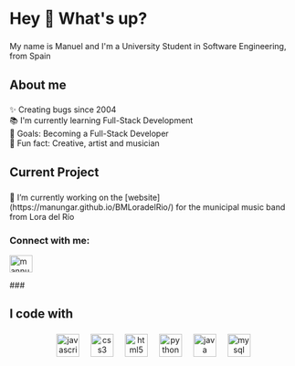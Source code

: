 <h1 align="left">Hey 👋 What's up?</h1>

###

<p align="left">My name is Manuel and I'm a University Student in Software Engineering, from Spain</p>

###

<h2 align="left">About me</h2>

###

<p align="left">✨ Creating bugs since 2004<br>📚 I'm currently learning Full-Stack Development<br>🎯 Goals: Becoming a Full-Stack Developer<br>🎲 Fun fact: Creative, artist and musician</p>

###

<h2 align="left">Current Project</h2>

###

<p align="left">🔭 I’m currently working on the [website](https://manungar.github.io/BMLoradelRio/) for the municipal music band from Lora del Río</p>

###
<h3 align="left">Connect with me:</h3>
<p align="left">
<a href="https://instagram.com/mannung_4" target="blank"><img align="center" src="https://raw.githubusercontent.com/rahuldkjain/github-profile-readme-generator/master/src/images/icons/Social/instagram.svg" alt="mannung_4" height="30" width="40" /></a>
</p>
###

<h2 align="left">I code with</h2>

###

<div align="center">
  <img src="https://cdn.jsdelivr.net/gh/devicons/devicon/icons/javascript/javascript-original.svg" height="40" alt="javascript logo"  />
  <img width="12" />
  <img src="https://cdn.jsdelivr.net/gh/devicons/devicon/icons/css3/css3-original.svg" height="40" alt="css3 logo"  />
  <img width="12" />
  <img src="https://cdn.jsdelivr.net/gh/devicons/devicon/icons/html5/html5-original.svg" height="40" alt="html5 logo"  />
  <img width="12" />
  <img src="https://cdn.jsdelivr.net/gh/devicons/devicon/icons/python/python-original.svg" height="40" alt="python logo"  />
  <img width="12" />
  <img src="https://cdn.jsdelivr.net/gh/devicons/devicon/icons/java/java-original.svg" height="40" alt="java logo"  />
  <img width="12" />
  <img src="https://cdn.jsdelivr.net/gh/devicons/devicon/icons/mysql/mysql-original.svg" height="40" alt="mysql logo"  />
</div>

###
